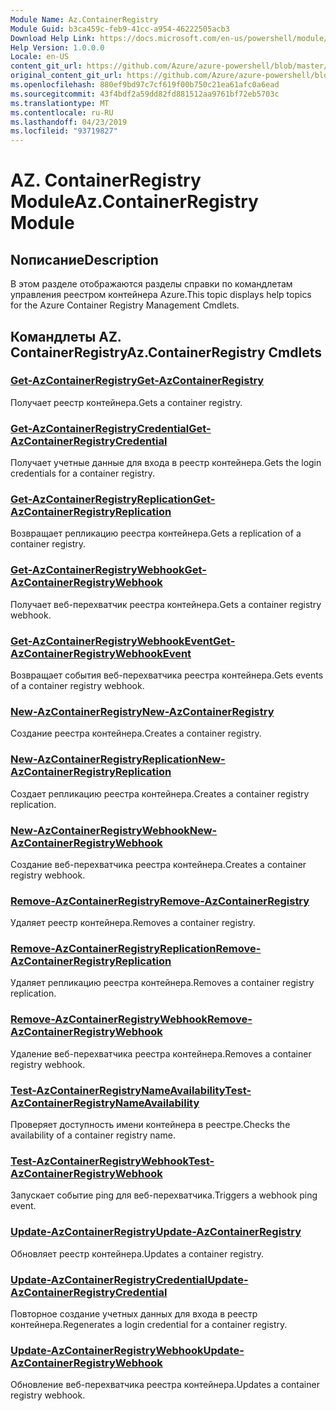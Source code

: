 ```yaml
---
Module Name: Az.ContainerRegistry
Module Guid: b3ca459c-feb9-41cc-a954-46222505acb3
Download Help Link: https://docs.microsoft.com/en-us/powershell/module/az.containerregistry
Help Version: 1.0.0.0
Locale: en-US
content_git_url: https://github.com/Azure/azure-powershell/blob/master/src/ContainerRegistry/ContainerRegistry/help/Az.ContainerRegistry.md
original_content_git_url: https://github.com/Azure/azure-powershell/blob/master/src/ContainerRegistry/ContainerRegistry/help/Az.ContainerRegistry.md
ms.openlocfilehash: 880ef9bd97c7cf619f00b750c21ea61afc0a6ead
ms.sourcegitcommit: 43f4bdf2a59dd82fd881512aa9761bf72eb5703c
ms.translationtype: MT
ms.contentlocale: ru-RU
ms.lasthandoff: 04/23/2019
ms.locfileid: "93719827"
---
```

# <span data-ttu-id="0bb49-101">AZ. ContainerRegistry Module</span><span class="sxs-lookup"><span data-stu-id="0bb49-101">Az.ContainerRegistry Module</span></span>
## <span data-ttu-id="0bb49-102">Nописание</span><span class="sxs-lookup"><span data-stu-id="0bb49-102">Description</span></span>
<span data-ttu-id="0bb49-103">В этом разделе отображаются разделы справки по командлетам управления реестром контейнера Azure.</span><span class="sxs-lookup"><span data-stu-id="0bb49-103">This topic displays help topics for the Azure Container Registry Management Cmdlets.</span></span>

## <span data-ttu-id="0bb49-104">Командлеты AZ. ContainerRegistry</span><span class="sxs-lookup"><span data-stu-id="0bb49-104">Az.ContainerRegistry Cmdlets</span></span>
### [<span data-ttu-id="0bb49-105">Get-AzContainerRegistry</span><span class="sxs-lookup"><span data-stu-id="0bb49-105">Get-AzContainerRegistry</span></span>](Get-AzContainerRegistry.md)
<span data-ttu-id="0bb49-106">Получает реестр контейнера.</span><span class="sxs-lookup"><span data-stu-id="0bb49-106">Gets a container registry.</span></span>

### [<span data-ttu-id="0bb49-107">Get-AzContainerRegistryCredential</span><span class="sxs-lookup"><span data-stu-id="0bb49-107">Get-AzContainerRegistryCredential</span></span>](Get-AzContainerRegistryCredential.md)
<span data-ttu-id="0bb49-108">Получает учетные данные для входа в реестр контейнера.</span><span class="sxs-lookup"><span data-stu-id="0bb49-108">Gets the login credentials for a container registry.</span></span>

### [<span data-ttu-id="0bb49-109">Get-AzContainerRegistryReplication</span><span class="sxs-lookup"><span data-stu-id="0bb49-109">Get-AzContainerRegistryReplication</span></span>](Get-AzContainerRegistryReplication.md)
<span data-ttu-id="0bb49-110">Возвращает репликацию реестра контейнера.</span><span class="sxs-lookup"><span data-stu-id="0bb49-110">Gets a replication of a container registry.</span></span>

### [<span data-ttu-id="0bb49-111">Get-AzContainerRegistryWebhook</span><span class="sxs-lookup"><span data-stu-id="0bb49-111">Get-AzContainerRegistryWebhook</span></span>](Get-AzContainerRegistryWebhook.md)
<span data-ttu-id="0bb49-112">Получает веб-перехватчик реестра контейнера.</span><span class="sxs-lookup"><span data-stu-id="0bb49-112">Gets a container registry webhook.</span></span>

### [<span data-ttu-id="0bb49-113">Get-AzContainerRegistryWebhookEvent</span><span class="sxs-lookup"><span data-stu-id="0bb49-113">Get-AzContainerRegistryWebhookEvent</span></span>](Get-AzContainerRegistryWebhookEvent.md)
<span data-ttu-id="0bb49-114">Возвращает события веб-перехватчика реестра контейнера.</span><span class="sxs-lookup"><span data-stu-id="0bb49-114">Gets events of a container registry webhook.</span></span>

### [<span data-ttu-id="0bb49-115">New-AzContainerRegistry</span><span class="sxs-lookup"><span data-stu-id="0bb49-115">New-AzContainerRegistry</span></span>](New-AzContainerRegistry.md)
<span data-ttu-id="0bb49-116">Создание реестра контейнера.</span><span class="sxs-lookup"><span data-stu-id="0bb49-116">Creates a container registry.</span></span>

### [<span data-ttu-id="0bb49-117">New-AzContainerRegistryReplication</span><span class="sxs-lookup"><span data-stu-id="0bb49-117">New-AzContainerRegistryReplication</span></span>](New-AzContainerRegistryReplication.md)
<span data-ttu-id="0bb49-118">Создает репликацию реестра контейнера.</span><span class="sxs-lookup"><span data-stu-id="0bb49-118">Creates a container registry replication.</span></span>

### [<span data-ttu-id="0bb49-119">New-AzContainerRegistryWebhook</span><span class="sxs-lookup"><span data-stu-id="0bb49-119">New-AzContainerRegistryWebhook</span></span>](New-AzContainerRegistryWebhook.md)
<span data-ttu-id="0bb49-120">Создание веб-перехватчика реестра контейнера.</span><span class="sxs-lookup"><span data-stu-id="0bb49-120">Creates a container registry webhook.</span></span>

### [<span data-ttu-id="0bb49-121">Remove-AzContainerRegistry</span><span class="sxs-lookup"><span data-stu-id="0bb49-121">Remove-AzContainerRegistry</span></span>](Remove-AzContainerRegistry.md)
<span data-ttu-id="0bb49-122">Удаляет реестр контейнера.</span><span class="sxs-lookup"><span data-stu-id="0bb49-122">Removes a container registry.</span></span>

### [<span data-ttu-id="0bb49-123">Remove-AzContainerRegistryReplication</span><span class="sxs-lookup"><span data-stu-id="0bb49-123">Remove-AzContainerRegistryReplication</span></span>](Remove-AzContainerRegistryReplication.md)
<span data-ttu-id="0bb49-124">Удаляет репликацию реестра контейнера.</span><span class="sxs-lookup"><span data-stu-id="0bb49-124">Removes a container registry replication.</span></span>

### [<span data-ttu-id="0bb49-125">Remove-AzContainerRegistryWebhook</span><span class="sxs-lookup"><span data-stu-id="0bb49-125">Remove-AzContainerRegistryWebhook</span></span>](Remove-AzContainerRegistryWebhook.md)
<span data-ttu-id="0bb49-126">Удаление веб-перехватчика реестра контейнера.</span><span class="sxs-lookup"><span data-stu-id="0bb49-126">Removes a container registry webhook.</span></span>

### [<span data-ttu-id="0bb49-127">Test-AzContainerRegistryNameAvailability</span><span class="sxs-lookup"><span data-stu-id="0bb49-127">Test-AzContainerRegistryNameAvailability</span></span>](Test-AzContainerRegistryNameAvailability.md)
<span data-ttu-id="0bb49-128">Проверяет доступность имени контейнера в реестре.</span><span class="sxs-lookup"><span data-stu-id="0bb49-128">Checks the availability of a container registry name.</span></span>

### [<span data-ttu-id="0bb49-129">Test-AzContainerRegistryWebhook</span><span class="sxs-lookup"><span data-stu-id="0bb49-129">Test-AzContainerRegistryWebhook</span></span>](Test-AzContainerRegistryWebhook.md)
<span data-ttu-id="0bb49-130">Запускает событие ping для веб-перехватчика.</span><span class="sxs-lookup"><span data-stu-id="0bb49-130">Triggers a webhook ping event.</span></span>

### [<span data-ttu-id="0bb49-131">Update-AzContainerRegistry</span><span class="sxs-lookup"><span data-stu-id="0bb49-131">Update-AzContainerRegistry</span></span>](Update-AzContainerRegistry.md)
<span data-ttu-id="0bb49-132">Обновляет реестр контейнера.</span><span class="sxs-lookup"><span data-stu-id="0bb49-132">Updates a container registry.</span></span>

### [<span data-ttu-id="0bb49-133">Update-AzContainerRegistryCredential</span><span class="sxs-lookup"><span data-stu-id="0bb49-133">Update-AzContainerRegistryCredential</span></span>](Update-AzContainerRegistryCredential.md)
<span data-ttu-id="0bb49-134">Повторное создание учетных данных для входа в реестр контейнера.</span><span class="sxs-lookup"><span data-stu-id="0bb49-134">Regenerates a login credential for a container registry.</span></span>

### [<span data-ttu-id="0bb49-135">Update-AzContainerRegistryWebhook</span><span class="sxs-lookup"><span data-stu-id="0bb49-135">Update-AzContainerRegistryWebhook</span></span>](Update-AzContainerRegistryWebhook.md)
<span data-ttu-id="0bb49-136">Обновление веб-перехватчика реестра контейнера.</span><span class="sxs-lookup"><span data-stu-id="0bb49-136">Updates a container registry webhook.</span></span>

